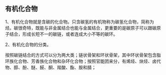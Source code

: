 ## 有机化合物

1、有机化合物就是含碳的化合物。只含碳氢的有机物称为碳氢化合物，简称为烃。碳很奇特，既能与非金属结合也能与金属结合，更重要的是碳原子可以跟碳原子结合，形成长短不一的碳链，或者连成大小不等的碳环。

2、有机化合物的分类。

按照碳链结合的方式可以分为两大类；链状骨架和环状骨架，其中环状骨架包含脂环族化合物、芳香族化合物和杂环化合物；按照官能团来分，有烯烃、炔烃、卤代物、醇、酚、醚、醛、酮、羧酸、酯、胺和腈；